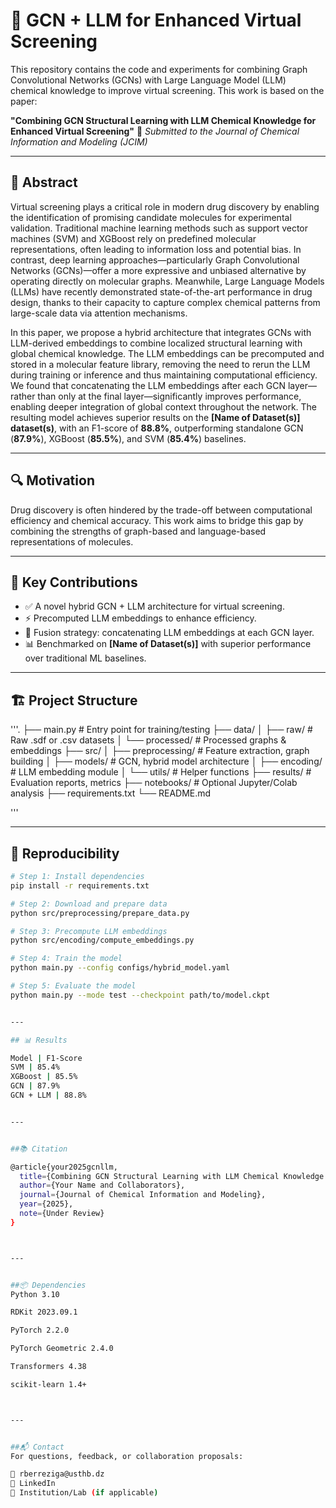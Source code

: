# 🧠 GCN + LLM for Enhanced Virtual Screening

This repository contains the code and experiments for combining Graph Convolutional Networks (GCNs) with Large Language Model (LLM) chemical knowledge to improve virtual screening. This work is based on the paper:

**"Combining GCN Structural Learning with LLM Chemical Knowledge for Enhanced Virtual Screening"**
📝 *Submitted to the Journal of Chemical Information and Modeling (JCIM)*

---

## 📘 Abstract

Virtual screening plays a critical role in modern drug discovery by enabling the identification of promising candidate molecules for experimental validation. Traditional machine learning methods such as support vector machines (SVM) and XGBoost rely on predefined molecular representations, often leading to information loss and potential bias. In contrast, deep learning approaches—particularly Graph Convolutional Networks (GCNs)—offer a more expressive and unbiased alternative by operating directly on molecular graphs. Meanwhile, Large Language Models (LLMs) have recently demonstrated state-of-the-art performance in drug design, thanks to their capacity to capture complex chemical patterns from large-scale data via attention mechanisms.

In this paper, we propose a hybrid architecture that integrates GCNs with LLM-derived embeddings to combine localized structural learning with global chemical knowledge. The LLM embeddings can be precomputed and stored in a molecular feature library, removing the need to rerun the LLM during training or inference and thus maintaining computational efficiency. We found that concatenating the LLM embeddings after each GCN layer—rather than only at the final layer—significantly improves performance, enabling deeper integration of global context throughout the network. The resulting model achieves superior results on the **[Name of Dataset(s)] dataset(s)**, with an F1-score of **88.8%**, outperforming standalone GCN (**87.9%**), XGBoost (**85.5%**), and SVM (**85.4%**) baselines.

---

## 🔍 Motivation

Drug discovery is often hindered by the trade-off between computational efficiency and chemical accuracy. This work aims to bridge this gap by combining the strengths of graph-based and language-based representations of molecules.

---

## 🚀 Key Contributions

- ✅ A novel hybrid GCN + LLM architecture for virtual screening.
- ⚡ Precomputed LLM embeddings to enhance efficiency.
- 🔗 Fusion strategy: concatenating LLM embeddings at each GCN layer.
- 📊 Benchmarked on **[Name of Dataset(s)]** with superior performance over traditional ML baselines.

---

## 🏗️ Project Structure

'''.
├── main.py             # Entry point for training/testing
├── data/
│   ├── raw/            # Raw .sdf or .csv datasets
│   └── processed/      # Processed graphs & embeddings
├── src/
│   ├── preprocessing/  # Feature extraction, graph building
│   ├── models/         # GCN, hybrid model architecture
│   ├── encoding/       # LLM embedding module
│   └── utils/          # Helper functions
├── results/            # Evaluation reports, metrics
├── notebooks/          # Optional Jupyter/Colab analysis
├── requirements.txt
└── README.md

'''


---

## 🧪 Reproducibility

```bash
# Step 1: Install dependencies
pip install -r requirements.txt

# Step 2: Download and prepare data
python src/preprocessing/prepare_data.py

# Step 3: Precompute LLM embeddings
python src/encoding/compute_embeddings.py

# Step 4: Train the model
python main.py --config configs/hybrid_model.yaml

# Step 5: Evaluate the model
python main.py --mode test --checkpoint path/to/model.ckpt


---

## 📊 Results

Model | F1-Score
SVM | 85.4%
XGBoost | 85.5%
GCN | 87.9%
GCN + LLM | 88.8%


---


##📚 Citation

@article{your2025gcnllm,
  title={Combining GCN Structural Learning with LLM Chemical Knowledge for Enhanced Virtual Screening},
  author={Your Name and Collaborators},
  journal={Journal of Chemical Information and Modeling},
  year={2025},
  note={Under Review}
}



---


##📦 Dependencies
Python 3.10

RDKit 2023.09.1

PyTorch 2.2.0

PyTorch Geometric 2.4.0

Transformers 4.38

scikit-learn 1.4+



---


##📬 Contact
For questions, feedback, or collaboration proposals:

📧 rberreziga@usthb.dz
🔗 LinkedIn
📂 Institution/Lab (if applicable)